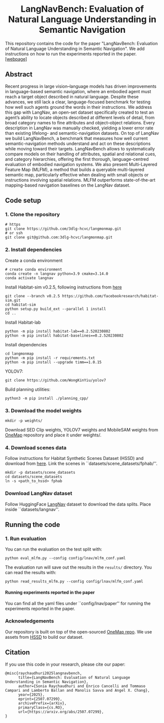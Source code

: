 <p align="center">
  <h1 align="center">LangNavBench: Evaluation of Natural Language Understanding in Semantic Navigation</h1>

This repository contains the code for the paper "LangNavBench: Evaluation of Natural Language
Understanding in Semantic Navigation". We add instructions on how to run the experiments reported in the paper. [[webpage]](https://3dlg-hcvc.github.io/langmonmap/)

## Abstract
Recent progress in large vision–language models has driven improvements in language-based semantic navigation, where an embodied agent must reach a target object described in natural language. Despite these advances, we still lack a clear, language-focused benchmark for testing how well such agents ground the words in their instructions.
We address this gap with LangNav, an open-set dataset specifically created to test an agent’s ability to locate objects described at different levels of detail, from broad category names to fine attributes and object–object relations. Every description in LangNav was manually checked, yielding a lower error rate than existing lifelong- and semantic-navigation datasets. On top of LangNav we build LangNavBench, a benchmark that measures how well current semantic-navigation methods understand and act on these descriptions while moving toward their targets. LangNavBench allows to systematically compare models on their handling of attributes, spatial and relational cues, and category hierarchies, offering the first thorough, language-centred evaluation of embodied navigation systems. We also present  Multi-Layered Feature Map (MLFM), a method that builds a queryable multi-layered semantic map, particularly effective when dealing with small objects or instructions involving spatial relations. MLFM outperforms state-of-the-art mapping-based navigation baselines on the LangNav dataset.

## Code setup

### 1. Clone the repository
```
# https
git clone https://github.com/3dlg-hcvc/langmonmap.git
# or ssh
git clone git@github.com:3dlg-hcvc/langmonmap.git
```
### 2. Install dependencies
Create a conda environment
```
# create conda environment
conda create -n langnav python=3.9 cmake=3.14.0
conda activate langnav
```

Install Habitat-sim v0.2.5, following instructions from [here](https://github.com/facebookresearch/habitat-sim/tree/v0.2.5)
```
git clone --branch v0.2.5 https://github.com/facebookresearch/habitat-sim.git
cd habitat-sim
python setup.py build_ext --parallel 1 install
cd ..
```

Install Habitat-lab
```
python -m pip install habitat-lab==0.2.520230802
python -m pip install habitat-baselines==0.2.520230802
```

Install dependencies
```
cd langmonmap
python -m pip install -r requirements.txt
python -m pip install --upgrade timm==1.0.15
```

YOLOV7:
```
git clone https://github.com/WongKinYiu/yolov7
```

Build planning utilities:
```
python3 -m pip install ./planning_cpp/
```

### 3. Download the model weights
```
mkdir -p weights/
```
Download SED Clip weights, YOLOV7 weights and MobileSAM weights from [OneMap](https://github.com/KTH-RPL/OneMap?tab=readme-ov-file#3-download-the-model-weights) repository and place it under weights/.

### 4. Download scenes data
Follow instructions for Habitat Synthetic Scenes Dataset (HSSD) and download from [here](https://huggingface.co/datasets/hssd/hssd-hab).
Link the scenes in ``datasets/scene_datasets/fphab/''.
```
mkdir -p datasets/scene_datasets
cd datasets/scene_datasets
ln -s <path_to_hssd> fphab
```

### Download LangNav dataset
Follow HuggingFace [LangNav](https://huggingface.co/datasets/3dlg-hcvc/langnav) dataset to download the data splits.
Place inside ``datasets/langnav''.

## Running the code
### 1. Run evaluation
You can run the evaluation on the test split with:
```
python eval_mlfm.py --config config/lnav/mlfm_conf.yaml
```
The evaluation run will save out the results in the `results/` directory. You can read the results with:
```
python read_results_mlfm.py --config config/lnav/mlfm_conf.yaml
```
#### Running experiments reported in the paper
You can find all the yaml files under ``config/lnav/paper'' for running the experiments reported in the paper.

### Acknowledgements
Our repository is built on top of the open-sourced [OneMap repo](https://github.com/KTH-RPL/OneMap).
We use assets from [HSSD](https://huggingface.co/datasets/hssd/hssd-hab) to build our dataset.

## Citation
If you use this code in your research, please cite our paper:
```
@misc{raychaudhuri2025langnavbench,
      title={LangNavBench: Evaluation of Natural Language Understanding in Semantic Navigation}, 
      author={Sonia Raychaudhuri and Enrico Cancelli and Tommaso Campari and Lamberto Ballan and Manolis Savva and Angel X. Chang},
      year={2025},
      eprint={2507.07299},
      archivePrefix={arXiv},
      primaryClass={cs.RO},
      url={https://arxiv.org/abs/2507.07299}, 
}
```
